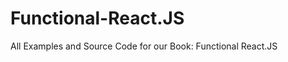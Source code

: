 Functional-React.JS
===================

All Examples and Source Code for our Book:  Functional React.JS
